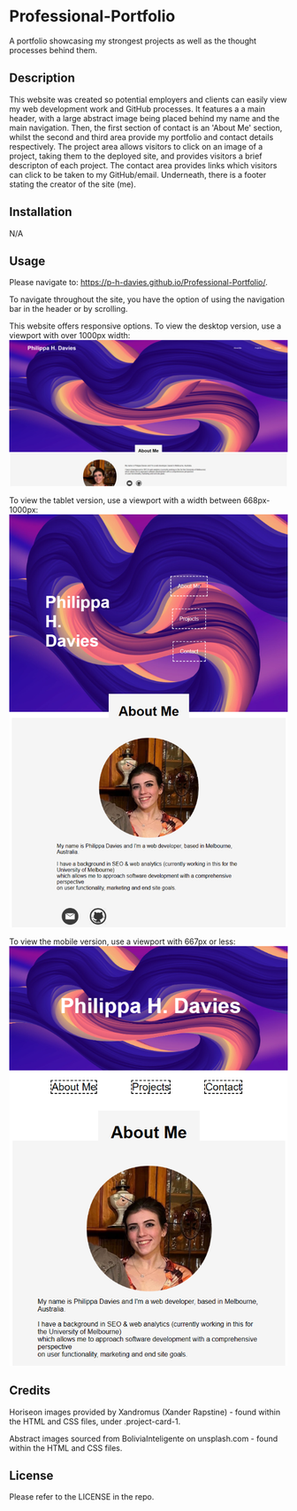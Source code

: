 # Professional-Portfolio
A portfolio showcasing my strongest projects as well as the thought processes behind them.


## Description

This website was created so potential employers and clients can easily view my web development work and GitHub processes. It features a a main header, with a large abstract image being placed behind my name and the main navigation. Then, the first section of contact is an 'About Me' section, whilst the second and third area provide my portfolio and contact details respectively. The project area allows visitors to click on an image of a project, taking them to the deployed site, and provides visitors a brief descripton of each project. The contact area provides links which visitors can click to be taken to my GitHub/email. Underneath, there is a footer stating the creator of the site (me).


## Installation

N/A


## Usage
Please navigate to: https://p-h-davies.github.io/Professional-Portfolio/. 

To navigate throughout the site, you have the option of using the navigation bar in the header or by scrolling. 

This website offers responsive options. To view the desktop version, use a viewport with over 1000px width:
![screenshot of desktop view](Assets/Images/desktop.png)

To view the tablet version, use a viewport with a width between 668px-1000px:
![screenshot of tablet view](Assets/Images/tab.png)

To view the mobile version, use a viewport with 667px or less:
![screenshot of mobile view](Assets/Images/mobile.png)


## Credits

Horiseon images provided by Xandromus (Xander Rapstine) - found within the HTML and CSS files, under .project-card-1.

Abstract images sourced from BoliviaInteligente on unsplash.com - found within the HTML and CSS files.

## License

Please refer to the LICENSE in the repo.

